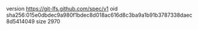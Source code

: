 version https://git-lfs.github.com/spec/v1
oid sha256:015e0dbdec9a980f1bdec8d018ac616d8c3ba9a1b91b3787338daec8d5414049
size 2970
